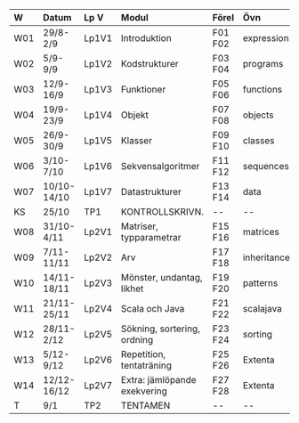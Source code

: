 | W   | Datum       | Lp V  | Modul                        | Förel   | Övn         | Lab             |
|:----|:------------|:------|:-----------------------------|:--------|:------------|:----------------|
| W01 | 29/8-2/9    | Lp1V1 | Introduktion                 | F01 F02 | expressions | kojo            |
| W02 | 5/9-9/9     | Lp1V2 | Kodstrukturer                | F03 F04 | programs    | --              |
| W03 | 12/9-16/9   | Lp1V3 | Funktioner                   | F05 F06 | functions   | irritext        |
| W04 | 19/9-23/9   | Lp1V4 | Objekt                       | F07 F08 | objects     | blockmole       |
| W05 | 26/9-30/9   | Lp1V5 | Klasser                      | F09 F10 | classes     | turtle          |
| W06 | 3/10-7/10   | Lp1V6 | Sekvensalgoritmer            | F11 F12 | sequences   | shuffle         |
| W07 | 10/10-14/10 | Lp1V7 | Datastrukturer               | F13 F14 | data        | pirates         |
| KS  | 25/10       | TP1   | KONTROLLSKRIVN.              | --      | --          | --              |
| W08 | 31/10-4/11  | Lp2V1 | Matriser, typparametrar      | F15 F16 | matrices    | maze            |
| W09 | 7/11-11/11  | Lp2V2 | Arv                          | F17 F18 | inheritance | turtlerace-team |
| W10 | 14/11-18/11 | Lp2V3 | Mönster, undantag, likhet    | F19 F20 | patterns    | chords-team     |
| W11 | 21/11-25/11 | Lp2V4 | Scala och Java               | F21 F22 | scalajava   | lthopoly-team   |
| W12 | 28/11-2/12  | Lp2V5 | Sökning, sortering, ordning  | F23 F24 | sorting     | survey          |
| W13 | 5/12-9/12   | Lp2V6 | Repetition, tentaträning     | F25 F26 | Extenta     | Projekt         |
| W14 | 12/12-16/12 | Lp2V7 | Extra: jämlöpande exekvering | F27 F28 | Extenta     | --              |
| T   | 9/1         | TP2   | TENTAMEN                     | --      | --          | --              |